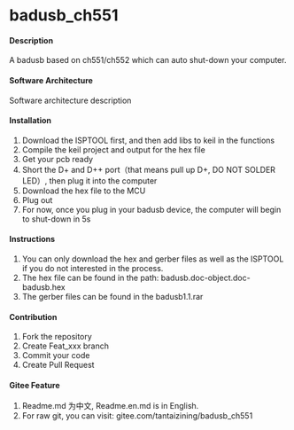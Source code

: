 # badusb_ch551

#### Description
A badusb based on ch551/ch552 which can auto shut-down your computer.

#### Software Architecture
Software architecture description

#### Installation

1.  Download the ISPTOOL first, and then add libs to keil in the functions
2.  Compile the keil project and output for the hex file
3.  Get your pcb ready 
4.  Short the D+ and D++ port（that means pull up D+, DO NOT SOLDER LED）, then plug it into the computer
5.  Download the hex file to the MCU
6.  Plug out
7.  For now, once you plug in your badusb device, the computer will begin to shut-down in 5s

#### Instructions

1.  You can only download the hex and gerber files as well as the ISPTOOL if you do not interested in the process.
2.  The hex file can be found in the path: badusb.doc-object.doc-badusb.hex
3.  The gerber files can be found in the badusb1.1.rar

#### Contribution

1.  Fork the repository
2.  Create Feat_xxx branch
3.  Commit your code
4.  Create Pull Request


#### Gitee Feature

1.  Readme.md 为中文, Readme.en.md is in English.
2.  For raw git, you can visit: gitee.com/tantaizining/badusb_ch551

